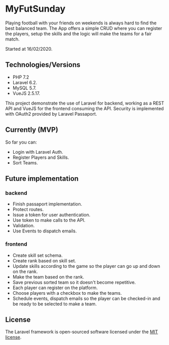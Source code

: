 # MyFutSunday

Playing football with your friends on weekends is always hard to find the best balanced team.
The App offers a simple CRUD where you can register the players, setup the skills and the logic will make the teams for a fair match.

Started at 16/02/2020.

## Technologies/Versions
- PHP 7.2
- Laravel 6.2.
- MySQL 5.7.
- VueJS 2.5.17.

This project demonstrate the use of Laravel for backend, working as a REST API and VueJS for the frontend consuming the API.
Security is implemented with OAuth2 provided by Laravel Passaport.

## Currently (MVP)

So far you can:
- Login with Laravel Auth.
- Register Players and Skills.
- Sort Teams.

## Future implementation

### backend
- Finish passaport implementation.
- Protect routes.
- Issue a token for user authentication.
- Use token to make calls to the API.
- Validation.
- Use Events to dispatch emails.

### frontend
- Create skill set schema.
- Create rank based on skill set.
- Update skills according to the game so the player can go up and down on the rank. 
- Make the team based on the rank.
- Save previous sorted team so it doesn't become repetitive.
- Each player can register on the platform.
- Choose players with a checkbox to make the teams.
- Schedule events, dispatch emails so the player can be checked-in and be ready to be selected to make a team.

## License

The Laravel framework is open-sourced software licensed under the [MIT license](https://opensource.org/licenses/MIT).